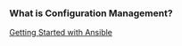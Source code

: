 ### What is Configuration Management?


[Getting Started with Ansible](https://docs.ansible.com/ansible/latest/getting_started/index.html)
